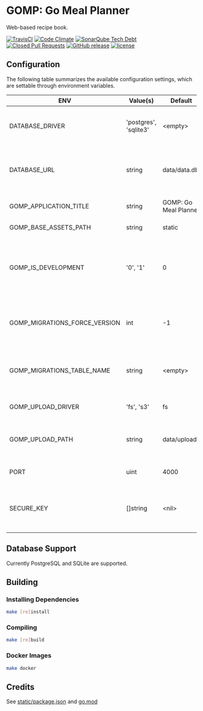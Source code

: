 # GOMP: Go Meal Planner

Web-based recipe book.

[![TravisCI](https://img.shields.io/travis/com/chadweimer/gomp.svg?label=travisci)](https://travis-ci.com/chadweimer/gomp)
[![Code Climate](https://img.shields.io/codeclimate/maintainability/chadweimer/gomp.svg)](https://codeclimate.com/github/chadweimer/gomp)
[![SonarQube Tech Debt](https://img.shields.io/sonar/https/sonarcloud.io/chadweimer%3Agomp/tech_debt.svg)](https://sonarcloud.io/dashboard?id=chadweimer%3Agomp)
[![Closed Pull Requests](https://img.shields.io/github/issues-pr-closed-raw/chadweimer/gomp.svg)](https://github.com/chadweimer/gomp/pulls)
[![GitHub release](https://img.shields.io/github/release/chadweimer/gomp.svg)](https://github.com/chadweimer/gomp/releases)
[![license](https://img.shields.io/github/license/chadweimer/gomp.svg)](LICENSE)

## Configuration

The following table summarizes the available configuration settings, which are settable through environment variables.

| ENV                              | Value(s)             | Default               | Description |
|----------------------------------|----------------------|-----------------------|-------------|
| DATABASE\_DRIVER                 | 'postgres', 'sqlite3' | &lt;empty&gt;         | Which database/sql driver to use. If blank, the app will attempt to infer it based on the value of DATABASE\_URL. |
| DATABASE\_URL                    | string               | data/data.db          | The url (or path, connection string, etc) to use with the associated database driver when opening the database connection. |
| GOMP\_APPLICATION\_TITLE         | string               | GOMP: Go Meal Planner | Used where the application name (title) is displayed on screen. |
| GOMP_BASE_ASSETS_PATH            | string               | static                | The base path to the client assets. |
| GOMP\_IS\_DEVELOPMENT            | '0', '1'             | 0                     | Defines whether to run the application in "development mode". Development mode turns on additional features, such as logging, that may not be desirable in a production environment. |
| GOMP\_MIGRATIONS\_FORCE\_VERSION | int                  | -1                    | A version to force the migrations to on startup (will not run any of the migrations themselves). Set to a negative number to skip forcing a version. |
| GOMP\_MIGRATIONS\_TABLE\_NAME    | string               | &lt;empty&gt;         | The name of the database migrations table to use. Leave blank to use the default from <https://github.com/golang-migrate/migrate.> |
| GOMP\_UPLOAD\_DRIVER             | 'fs', 's3'           | fs                    | Used to select which backend data store is used for file uploads. |
| GOMP\_UPLOAD\_PATH               | string               | data/uploads          | The path (full or relative) under which to store uploads. When using Amazon S3, this should be set to the bucket name. |
| PORT                             | uint                 | 4000                  | The port number under which the site is being hosted. |
| SECURE\_KEY                      | []string             | &lt;nil&gt;           | Used for session authentication. Recommended to be 32 or 64 ASCII characters. Multiple keys can be separated by commas. |

## Database Support

Currently PostgreSQL and SQLite are supported.

## Building

### Installing Dependencies

```bash
make [re]install
```

### Compiling

```bash
make [re]build
```

### Docker Images

```bash
make docker
```

## Credits

See [static/package.json](static/package.json) and [go.mod](go.mod)
